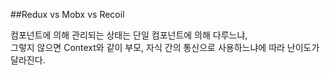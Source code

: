 ##Redux vs Mobx vs Recoil    

컴포넌트에 의해 관리되는 상태는 단일 컴포넌트에 의해 다루느냐,<br/> 그렇지 않으면 Context와 같이 부모, 자식 간의 통신으로 사용하느냐에 따라 난이도가 달라진다.<br/>
